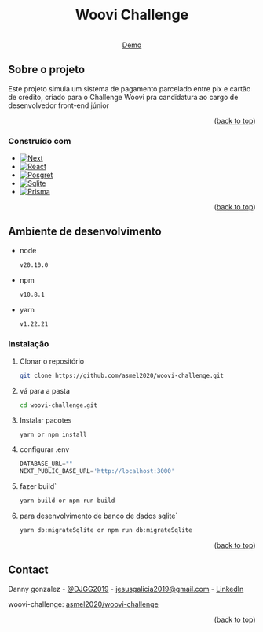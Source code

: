 <!-- Improved compatibility of back to top link: See: https://github.com/othneildrew/Best-README-Template/pull/73 -->
<a id="readme-top"></a>
<!--
*** Thanks for checking out the Best-README-Template. If you have a suggestion
*** that would make this better, please fork the repo and create a pull request
*** or simply open an issue with the tag "enhancement".
*** Don't forget to give the project a star!
*** Thanks again! Now go create something AMAZING! :D




<!-- PROJECT LOGO -->
<br />
<div align="center">
  

  <h1 align="center">Woovi Challenge</h1>

  <p align="center">
    <br />
    <a href="https://woovi-challenge-six.vercel.app/">Demo</a>
   </p>
</div>


<!-- ABOUT THE PROJECT -->
## Sobre o projeto
Este projeto simula um sistema de pagamento parcelado entre pix e cartão de crédito, criado para o Challenge Woovi pra candidatura ao cargo de desenvolvedor front-end júnior

<p align="right">(<a href="#readme-top">back to top</a>)</p>



### Construído com

* [![Next][Next.js]][Next-url]
* [![React][React.js]][React-url]
* [![Posgret][PostgreSQL]][PostgreSQL-url]
* [![Sqlite][Sqlite]][Sqlite-url]
* [![Prisma][Prisma]][Prisma-url]
<p align="right">(<a href="#readme-top">back to top</a>)</p>



<!-- GETTING STARTED -->
## Ambiente de desenvolvimento

* node
  ```sh
  v20.10.0
  ```
* npm
  ```sh
  v10.8.1
  ```
* yarn
  ```sh
  v1.22.21
  ```
### Instalação
1. Clonar o repositório
   ```sh
   git clone https://github.com/asmel2020/woovi-challenge.git
   ```
2. vá para a pasta
   ```sh
   cd woovi-challenge.git
   ```
3. Instalar pacotes
   ```sh
   yarn or npm install
   ```
4. configurar .env
   ```js
   DATABASE_URL=""
   NEXT_PUBLIC_BASE_URL='http://localhost:3000'
   ```
5. fazer build`
   ```js
   yarn build or npm run build
   ```
6. para desenvolvimento de banco de dados sqlite`
   ```js
   yarn db:migrateSqlite or npm run db:migrateSqlite
   ```
<p align="right">(<a href="#readme-top">back to top</a>)</p>


<!-- CONTACT -->
## Contact

Danny gonzalez - [@DJGG2019](https://x.com/DJGG2019) - jesusgalicia2019@gmail.com - [LinkedIn](https://www.linkedin.com/in/danny-gonzalez-974763219/)

woovi-challenge: [asmel2020/woovi-challenge](https://github.com/asmel2020/woovi-challenge)

<p align="right">(<a href="#readme-top">back to top</a>)</p>

<!-- MARKDOWN LINKS & IMAGES -->
<!-- https://www.markdownguide.org/basic-syntax/#reference-style-links -->
[contributors-shield]: https://img.shields.io/github/contributors/othneildrew/Best-README-Template.svg?style=for-the-badge
[contributors-url]: https://github.com/othneildrew/Best-README-Template/graphs/contributors
[forks-shield]: https://img.shields.io/github/forks/othneildrew/Best-README-Template.svg?style=for-the-badge
[forks-url]: https://github.com/othneildrew/Best-README-Template/network/members
[stars-shield]: https://img.shields.io/github/stars/othneildrew/Best-README-Template.svg?style=for-the-badge
[stars-url]: https://github.com/othneildrew/Best-README-Template/stargazers
[issues-shield]: https://img.shields.io/github/issues/othneildrew/Best-README-Template.svg?style=for-the-badge
[issues-url]: https://github.com/othneildrew/Best-README-Template/issues
[license-shield]: https://img.shields.io/github/license/othneildrew/Best-README-Template.svg?style=for-the-badge
[license-url]: https://github.com/othneildrew/Best-README-Template/blob/master/LICENSE.txt
[linkedin-shield]: https://img.shields.io/badge/-LinkedIn-black.svg?style=for-the-badge&logo=linkedin&colorB=555
[linkedin-url]: https://linkedin.com/in/othneildrew
[product-screenshot]: images/screenshot.png
[Next.js]: https://img.shields.io/badge/next.js-000000?style=for-the-badge&logo=nextdotjs&logoColor=white
[Next-url]: https://nextjs.org/
[React.js]: https://img.shields.io/badge/React-20232A?style=for-the-badge&logo=react&logoColor=61DAFB
[React-url]: https://reactjs.org/
[PostgreSQL]: https://img.shields.io/badge/PostgreSQL-316192?style=for-the-badge&logo=postgresql&logoColor=white
[PostgreSQL-url]: https://www.postgresql.org/
[Sqlite]: https://img.shields.io/badge/Sqlite-003B57?style=for-the-badge&logo=sqlite&logoColor=white
[Sqlite-url]: https://www.sqlite.org/
[Prisma]: https://img.shields.io/badge/Prisma-3982CE?style=for-the-badge&logo=Prisma&logoColor=white
[Prisma-url]: https://www.prisma.io/
